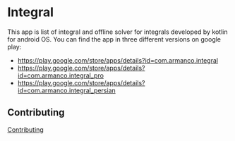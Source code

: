 # Integral

This app is list of integral and offline solver for integrals developed by kotlin for android OS.
You can find the app in three different versions on google play:

- https://play.google.com/store/apps/details?id=com.armanco.integral
- https://play.google.com/store/apps/details?id=com.armanco.integral_pro
- https://play.google.com/store/apps/details?id=com.armanco.integral_persian

## Contributing

[Contributing](CONTRIBUTING.md)


